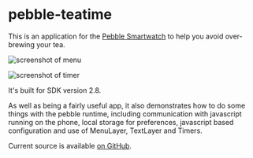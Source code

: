 # pebble-teatime

This is an application for the [Pebble Smartwatch](https://developer.getpebble.com/) to help you avoid over-brewing your tea.

![screenshot of menu](http://teatime.blighty.com/screenshot-menu.png)

![screenshot of timer](http://teatime.blighty.com/screenshot-timer.png)

It's built for SDK version 2.8.

As well as being a fairly useful app, it also demonstrates how to do some things with the pebble runtime, including communication with javascript running on the phone, local storage for preferences, javascript based configuration and use of MenuLayer, TextLayer and Timers.

Current source is available [on GitHub](https://github.com/wttw/pebble-teatime).
